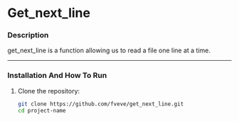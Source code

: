 # **Get_next_line**

### **Description**  
get_next_line is a function allowing us to read a file one line at a time.

---

### **Installation And How To Run**  

1. Clone the repository:
   ```bash
   git clone https://github.com/fveve/get_next_line.git
   cd project-name
